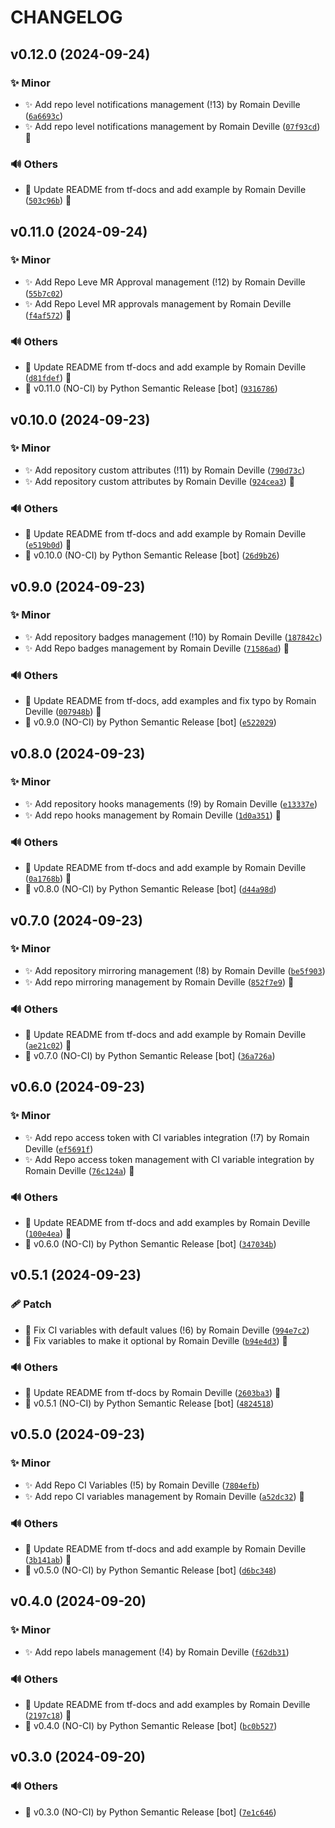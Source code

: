 <!-- markdownlint-disable-file -->
# CHANGELOG

## v0.12.0 (2024-09-24)

### ✨ Minor

  * ✨ Add repo level notifications management (!13) by Romain Deville ([`6a6693c`](https://framagit.org/rdeville-public/terraform/module-gitlab-repository/-/commit/6a6693cef6243dab8871221e31ce4c933fc14ede))
  * ✨ Add repo level notifications management by Romain Deville ([`07f93cd`](https://framagit.org/rdeville-public/terraform/module-gitlab-repository/-/commit/07f93cd5eb89b86f7a43b67e2ba34f1a6f3459dd)) 🔏

### 🔊 Others

  * 📝 Update README from tf-docs and add example by Romain Deville ([`503c96b`](https://framagit.org/rdeville-public/terraform/module-gitlab-repository/-/commit/503c96be72c3ca9efc07f6bfd85b2aef4e7c196f)) 🔏

## v0.11.0 (2024-09-24)

### ✨ Minor

  * ✨ Add Repo Leve MR Approval management (!12) by Romain Deville ([`55b7c02`](https://framagit.org/rdeville-public/terraform/module-gitlab-repository/-/commit/55b7c02685e1d729b1ddda398d69db900a3d9dbc))
  * ✨ Add Repo Level MR approvals management by Romain Deville ([`f4af572`](https://framagit.org/rdeville-public/terraform/module-gitlab-repository/-/commit/f4af572e9f5cea4e2e7e83cde1c3e20d6cc6ee38)) 🔏

### 🔊 Others

  * 📝 Update README from tf-docs and add example by Romain Deville ([`d81fdef`](https://framagit.org/rdeville-public/terraform/module-gitlab-repository/-/commit/d81fdef9cc02ecaf90f1c0b415afb9412316ac1d)) 🔏
  * 🔖 v0.11.0 (NO-CI) by Python Semantic Release [bot] ([`9316786`](https://framagit.org/rdeville-public/terraform/module-gitlab-repository/-/commit/9316786bbdeda2041798867db32dbc27b4a33d36))

## v0.10.0 (2024-09-23)

### ✨ Minor

  * ✨ Add repository custom attributes (!11) by Romain Deville ([`790d73c`](https://framagit.org/rdeville-public/terraform/module-gitlab-repository/-/commit/790d73c997a26f68288cf7167f50a95bd224236c))
  * ✨ Add repository custom attributes by Romain Deville ([`924cea3`](https://framagit.org/rdeville-public/terraform/module-gitlab-repository/-/commit/924cea3c8fc61ef0a3d2b1ababc9682483e14552)) 🔏

### 🔊 Others

  * 📝 Update README from tf-docs and add example by Romain Deville ([`e519b0d`](https://framagit.org/rdeville-public/terraform/module-gitlab-repository/-/commit/e519b0db57be9e039f19871c9fc095cdeaa0aa09)) 🔏
  * 🔖 v0.10.0 (NO-CI) by Python Semantic Release [bot] ([`26d9b26`](https://framagit.org/rdeville-public/terraform/module-gitlab-repository/-/commit/26d9b262dc5b36b7fad89a21e9a7c3550c406329))

## v0.9.0 (2024-09-23)

### ✨ Minor

  * ✨ Add repository badges management (!10) by Romain Deville ([`187842c`](https://framagit.org/rdeville-public/terraform/module-gitlab-repository/-/commit/187842c3f72861d163ab54f3e50b1ecf1ad1776e))
  * ✨ Add Repo badges management by Romain Deville ([`71586ad`](https://framagit.org/rdeville-public/terraform/module-gitlab-repository/-/commit/71586ad9bead20e238fbea16c693a55d13a00cc3)) 🔏

### 🔊 Others

  * 📝 Update README from tf-docs, add examples and fix typo by Romain Deville ([`007948b`](https://framagit.org/rdeville-public/terraform/module-gitlab-repository/-/commit/007948bea06bcd249396947e0ce9d8400fe9a0bc)) 🔏
  * 🔖 v0.9.0 (NO-CI) by Python Semantic Release [bot] ([`e522029`](https://framagit.org/rdeville-public/terraform/module-gitlab-repository/-/commit/e52202900c290c8f22b37854c411da6e7703d67d))

## v0.8.0 (2024-09-23)

### ✨ Minor

  * ✨ Add repository hooks managements (!9) by Romain Deville ([`e13337e`](https://framagit.org/rdeville-public/terraform/module-gitlab-repository/-/commit/e13337eea07a04e64daa12fa2cc877507a4b0820))
  * ✨ Add repo hooks management by Romain Deville ([`1d0a351`](https://framagit.org/rdeville-public/terraform/module-gitlab-repository/-/commit/1d0a351bcbf169987de706962b4b68719084682d)) 🔏

### 🔊 Others

  * 📝 Update README from tf-docs and add example by Romain Deville ([`0a1768b`](https://framagit.org/rdeville-public/terraform/module-gitlab-repository/-/commit/0a1768be6cd77d4139da54b9a2573311ad76db27)) 🔏
  * 🔖 v0.8.0 (NO-CI) by Python Semantic Release [bot] ([`d44a98d`](https://framagit.org/rdeville-public/terraform/module-gitlab-repository/-/commit/d44a98dac1c57d36741515403fe44fa7c6a0a28f))

## v0.7.0 (2024-09-23)

### ✨ Minor

  * ✨ Add repository mirroring management (!8) by Romain Deville ([`be5f903`](https://framagit.org/rdeville-public/terraform/module-gitlab-repository/-/commit/be5f9032d8f6cd8bb3c6bf0ac9c6b3b7bd737645))
  * ✨ Add repo mirroring management by Romain Deville ([`852f7e9`](https://framagit.org/rdeville-public/terraform/module-gitlab-repository/-/commit/852f7e9fd5003752a89caf76becd9a49511f0a12)) 🔏

### 🔊 Others

  * 📝 Update README from tf-docs and add example by Romain Deville ([`ae21c02`](https://framagit.org/rdeville-public/terraform/module-gitlab-repository/-/commit/ae21c02173ec1de52138367a0ccc620cbb61a00b)) 🔏
  * 🔖 v0.7.0 (NO-CI) by Python Semantic Release [bot] ([`36a726a`](https://framagit.org/rdeville-public/terraform/module-gitlab-repository/-/commit/36a726a188e71d2df2b75a9b8fd25aaa923d2583))

## v0.6.0 (2024-09-23)

### ✨ Minor

  * ✨ Add repo access token with CI variables integration (!7) by Romain Deville ([`ef5691f`](https://framagit.org/rdeville-public/terraform/module-gitlab-repository/-/commit/ef5691ffc2d108ee1c5f37e24027aa1d2b935723))
  * ✨ Add Repo access token management with CI variable integration by Romain Deville ([`76c124a`](https://framagit.org/rdeville-public/terraform/module-gitlab-repository/-/commit/76c124ad414db39b6677b9f4fe362bec046bf386)) 🔏

### 🔊 Others

  * 📝 Update README from tf-docs and add examples by Romain Deville ([`100e4ea`](https://framagit.org/rdeville-public/terraform/module-gitlab-repository/-/commit/100e4ea770c540da318f03c0c737c232cc2f3c79)) 🔏
  * 🔖 v0.6.0 (NO-CI) by Python Semantic Release [bot] ([`347034b`](https://framagit.org/rdeville-public/terraform/module-gitlab-repository/-/commit/347034b2e6dd1d9969c709b558b56c173c381513))

## v0.5.1 (2024-09-23)

### 🩹 Patch

  * 🐛 Fix CI variables with default values (!6) by Romain Deville ([`994e7c2`](https://framagit.org/rdeville-public/terraform/module-gitlab-repository/-/commit/994e7c2f3aab8ef52e88f7402266df670b8aaa52))
  * 🐛 Fix variables to make it optional by Romain Deville ([`b94e4d3`](https://framagit.org/rdeville-public/terraform/module-gitlab-repository/-/commit/b94e4d34e167cd750cc2e09469e3e79f37d7d629)) 🔏

### 🔊 Others

  * 📝 Update README from tf-docs by Romain Deville ([`2603ba3`](https://framagit.org/rdeville-public/terraform/module-gitlab-repository/-/commit/2603ba3856f88d58d82c07749f0f8e87cd054bad)) 🔏
  * 🔖 v0.5.1 (NO-CI) by Python Semantic Release [bot] ([`4824518`](https://framagit.org/rdeville-public/terraform/module-gitlab-repository/-/commit/4824518ed04f1fe65d95d78e155e0b980b80d762))

## v0.5.0 (2024-09-23)

### ✨ Minor

  * ✨ Add Repo CI Variables (!5) by Romain Deville ([`7804efb`](https://framagit.org/rdeville-public/terraform/module-gitlab-repository/-/commit/7804efb8482d6ff2a65f3e02b187f126eebe7dc7))
  * ✨ Add repo CI variables management by Romain Deville ([`a52dc32`](https://framagit.org/rdeville-public/terraform/module-gitlab-repository/-/commit/a52dc32951b0a91de73e62f004bd030e9ffc7ef4)) 🔏

### 🔊 Others

  * 📝 Update README from tf-docs and add example by Romain Deville ([`3b141ab`](https://framagit.org/rdeville-public/terraform/module-gitlab-repository/-/commit/3b141ab0bf1fc04de4b8e2175f4403c064577ddf)) 🔏
  * 🔖 v0.5.0 (NO-CI) by Python Semantic Release [bot] ([`d6bc348`](https://framagit.org/rdeville-public/terraform/module-gitlab-repository/-/commit/d6bc348792ffe17e00ae25c370dd3f6098378e16))

## v0.4.0 (2024-09-20)

### ✨ Minor

  * ✨ Add repo labels management (!4) by Romain Deville ([`f62db31`](https://framagit.org/rdeville-public/terraform/module-gitlab-repository/-/commit/f62db31503ed55d41ad1836310179021c96fe26c))

### 🔊 Others

  * 📝 Update README from tf-docs and add examples by Romain Deville ([`2197c18`](https://framagit.org/rdeville-public/terraform/module-gitlab-repository/-/commit/2197c182ebe6f693bbea0766d827c5186ad88e57)) 🔏
  * 🔖 v0.4.0 (NO-CI) by Python Semantic Release [bot] ([`bc0b527`](https://framagit.org/rdeville-public/terraform/module-gitlab-repository/-/commit/bc0b527abeb2cbc6cc45573b9b8376ec95c610ad))

## v0.3.0 (2024-09-20)

### 🔊 Others

  * 🔖 v0.3.0 (NO-CI) by Python Semantic Release [bot] ([`7e1c646`](https://framagit.org/rdeville-public/terraform/module-gitlab-repository/-/commit/7e1c6464f9cf3b24f761cd389598840881ce6851))
